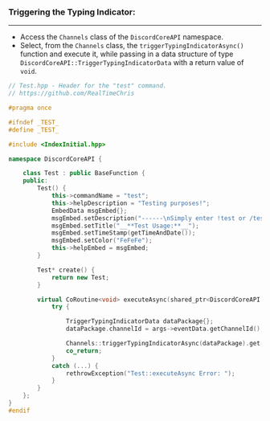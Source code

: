 
### **Triggering the Typing Indicator:**
---
- Access the `Channels` class of the `DiscordCoreAPI` namespace.
- Select, from the `Channels` class, the `triggerTypingIndicatorAsync()` function and execute it, while passing in a data structure of type `DiscordCoreAPI::TriggerTypingIndicatorData` with a return value of `void`.

```cpp
// Test.hpp - Header for the "test" command.
// https://github.com/RealTimeChris

#pragma once

#ifndef _TEST_
#define _TEST_

#include <IndexInitial.hpp>

namespace DiscordCoreAPI {

	class Test : public BaseFunction {
	public:
		Test() {
			this->commandName = "test";
			this->helpDescription = "Testing purposes!";
			EmbedData msgEmbed{};
			msgEmbed.setDescription("------\nSimply enter !test or /test!\n------");
			msgEmbed.setTitle("__**Test Usage:**__");
			msgEmbed.setTimeStamp(getTimeAndDate());
			msgEmbed.setColor("FeFeFe");
			this->helpEmbed = msgEmbed;
		}

		Test* create() {
			return new Test;
		}

		virtual CoRoutine<void> executeAsync(shared_ptr<DiscordCoreAPI::BaseFunctionArguments> args) {
			try {

				TriggerTypingIndicatorData dataPackage{};
				dataPackage.channelId = args->eventData.getChannelId();

				Channels::triggerTypingIndicatorAsync(dataPackage).get();
				co_return;
			}
			catch (...) {
				rethrowException("Test::executeAsync Error: ");
			}
		}
	};
}
#endif
```
